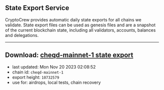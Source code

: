 ## State Export Service
CryptoCrew provides automatic daily state exports for all chains we validate. State export files can be used as genesis files and are a snapshot of the current blockchain state, including all validators, accounts, balances and delegations.

---
**Download: [cheqd-mainnet-1 state export](https://dl.ccvalidators.com/SERVICE/cheqd/cheqd-mainnet-1_export_10732579.json)**
---

- last updated: Mon Nov 20 2023 02:08:52
- chain id: `cheqd-mainnet-1`
- export height: `10732579`
- use for: airdrops, local tests, chain recovery
